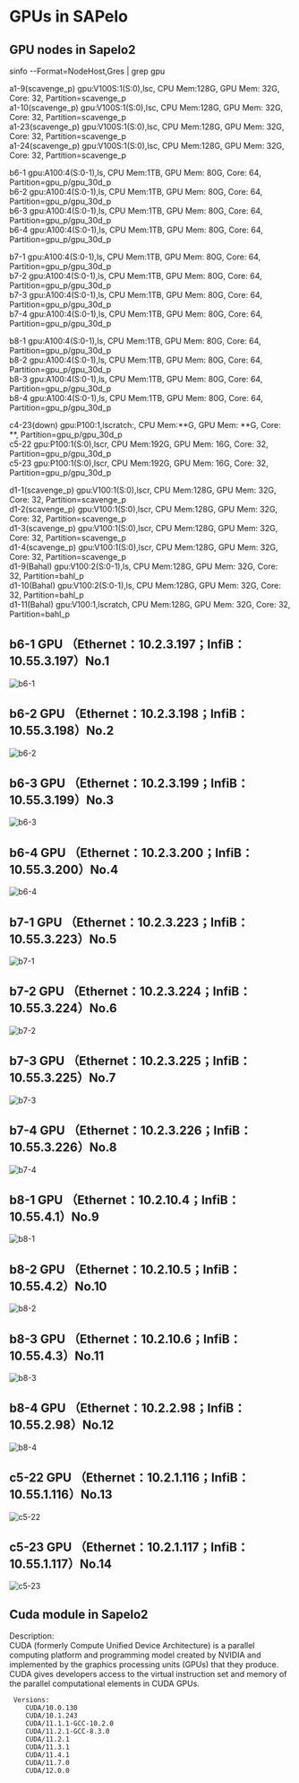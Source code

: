 # GPUs in SAPelo
## GPU nodes in Sapelo2
sinfo --Format=NodeHost,Gres | grep gpu 

a1-9(scavenge_p)    gpu:V100S:1(S:0),lsc, CPU Mem:128G, GPU Mem: 32G, Core: 32, Partition=scavenge_p   
a1-10(scavenge_p)   gpu:V100S:1(S:0),lsc, CPU Mem:128G, GPU Mem: 32G, Core: 32, Partition=scavenge_p      
a1-23(scavenge_p)   gpu:V100S:1(S:0),lsc, CPU Mem:128G, GPU Mem: 32G, Core: 32, Partition=scavenge_p   
a1-24(scavenge_p)   gpu:V100S:1(S:0),lsc, CPU Mem:128G, GPU Mem: 32G, Core: 32, Partition=scavenge_p    

b6-1                gpu:A100:4(S:0-1),ls, CPU Mem:1TB, GPU Mem: 80G, Core: 64, Partition=gpu_p/gpu_30d_p     
b6-2                gpu:A100:4(S:0-1),ls, CPU Mem:1TB, GPU Mem: 80G, Core: 64, Partition=gpu_p/gpu_30d_p     
b6-3                gpu:A100:4(S:0-1),ls, CPU Mem:1TB, GPU Mem: 80G, Core: 64, Partition=gpu_p/gpu_30d_p     
b6-4                gpu:A100:4(S:0-1),ls, CPU Mem:1TB, GPU Mem: 80G, Core: 64, Partition=gpu_p/gpu_30d_p     

b7-1                gpu:A100:4(S:0-1),ls, CPU Mem:1TB, GPU Mem: 80G, Core: 64, Partition=gpu_p/gpu_30d_p     
b7-2                gpu:A100:4(S:0-1),ls, CPU Mem:1TB, GPU Mem: 80G, Core: 64, Partition=gpu_p/gpu_30d_p     
b7-3                gpu:A100:4(S:0-1),ls, CPU Mem:1TB, GPU Mem: 80G, Core: 64, Partition=gpu_p/gpu_30d_p     
b7-4                gpu:A100:4(S:0-1),ls, CPU Mem:1TB, GPU Mem: 80G, Core: 64, Partition=gpu_p/gpu_30d_p     
   
b8-1                gpu:A100:4(S:0-1),ls, CPU Mem:1TB, GPU Mem: 80G, Core: 64, Partition=gpu_p/gpu_30d_p     
b8-2                gpu:A100:4(S:0-1),ls, CPU Mem:1TB, GPU Mem: 80G, Core: 64, Partition=gpu_p/gpu_30d_p     
b8-3                gpu:A100:4(S:0-1),ls, CPU Mem:1TB, GPU Mem: 80G, Core: 64, Partition=gpu_p/gpu_30d_p      
b8-4                gpu:A100:4(S:0-1),ls, CPU Mem:1TB, GPU Mem: 80G, Core: 64, Partition=gpu_p/gpu_30d_p     

c4-23(down)         gpu:P100:1,lscratch:, CPU Mem:**G, GPU Mem: **G, Core: **, Partition=gpu_p/gpu_30d_p     
c5-22               gpu:P100:1(S:0),lscr, CPU Mem:192G, GPU Mem: 16G, Core: 32, Partition=gpu_p/gpu_30d_p       
c5-23               gpu:P100:1(S:0),lscr, CPU Mem:192G, GPU Mem: 16G, Core: 32, Partition=gpu_p/gpu_30d_p       
 
d1-1(scavenge_p)    gpu:V100:1(S:0),lscr, CPU Mem:128G, GPU Mem: 32G, Core: 32, Partition=scavenge_p   
d1-2(scavenge_p)    gpu:V100:1(S:0),lscr, CPU Mem:128G, GPU Mem: 32G, Core: 32, Partition=scavenge_p     
d1-3(scavenge_p)    gpu:V100:1(S:0),lscr, CPU Mem:128G, GPU Mem: 32G, Core: 32, Partition=scavenge_p     
d1-4(scavenge_p)    gpu:V100:1(S:0),lscr, CPU Mem:128G, GPU Mem: 32G, Core: 32, Partition=scavenge_p     
d1-9(Bahal)         gpu:V100:2(S:0-1),ls, CPU Mem:128G, GPU Mem: 32G, Core: 32, Partition=bahl_p     
d1-10(Bahal)        gpu:V100:2(S:0-1),ls, CPU Mem:128G, GPU Mem: 32G, Core: 32, Partition=bahl_p     
d1-11(Bahal)        gpu:V100:1,lscratch, CPU Mem:128G, GPU Mem: 32G, Core: 32, Partition=bahl_p    
## b6-1 GPU （Ethernet：10.2.3.197；InfiB：10.55.3.197）No.1
![b6-1](./images/b6-1.png)  
## b6-2 GPU （Ethernet：10.2.3.198；InfiB：10.55.3.198）No.2
![b6-2](./images/b6-2.png)  
## b6-3 GPU （Ethernet：10.2.3.199；InfiB：10.55.3.199）No.3
![b6-3](./images/b6-3.png)  
## b6-4 GPU （Ethernet：10.2.3.200；InfiB：10.55.3.200）No.4
![b6-4](./images/b6-4.png)  
## b7-1 GPU （Ethernet：10.2.3.223；InfiB：10.55.3.223）No.5
![b7-1](./images/b7-1.png) 
## b7-2 GPU （Ethernet：10.2.3.224；InfiB：10.55.3.224）No.6
![b7-2](./images/b7-2.png)  
## b7-3 GPU （Ethernet：10.2.3.225；InfiB：10.55.3.225）No.7
![b7-3](./images/b7-3.png)  
## b7-4 GPU （Ethernet：10.2.3.226；InfiB：10.55.3.226）No.8
![b7-4](./images/b7-4.png)  
## b8-1 GPU （Ethernet：10.2.10.4；InfiB：10.55.4.1）No.9
![b8-1](./images/b8-1.png)  
## b8-2 GPU （Ethernet：10.2.10.5；InfiB：10.55.4.2）No.10
![b8-2](./images/b8-2.png)  
## b8-3 GPU （Ethernet：10.2.10.6；InfiB：10.55.4.3）No.11  
![b8-3](./images/b8-3.png) 
## b8-4 GPU （Ethernet：10.2.2.98；InfiB：10.55.2.98）No.12
![b8-4](./images/b8-4.png) 
## c5-22 GPU （Ethernet：10.2.1.116；InfiB：10.55.1.116）No.13
![c5-22](./images/c5-22.png) 
## c5-23 GPU （Ethernet：10.2.1.117；InfiB：10.55.1.117）No.14
![c5-23](./images/c5-23.png) 

## Cuda module in Sapelo2 
Description:  
CUDA (formerly Compute Unified Device Architecture) is a parallel computing platform and programming model created by NVIDIA and implemented by the graphics processing units (GPUs) that they produce. CUDA gives developers access to the virtual instruction set and memory of the parallel computational elements in CUDA GPUs.  

     Versions:
        CUDA/10.0.130
        CUDA/10.1.243
        CUDA/11.1.1-GCC-10.2.0
        CUDA/11.2.1-GCC-8.3.0
        CUDA/11.2.1
        CUDA/11.3.1
        CUDA/11.4.1
        CUDA/11.7.0
        CUDA/12.0.0
